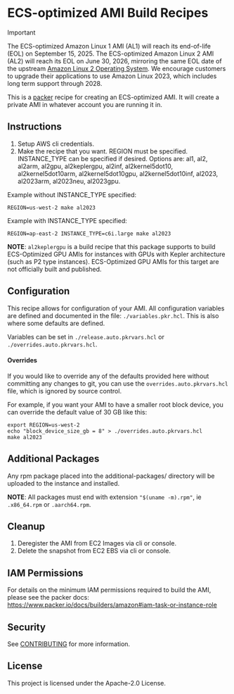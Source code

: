 # ECS-optimized AMI Build Recipes
> [!IMPORTANT]
> The ECS-optimized Amazon Linux 1 AMI (AL1) will reach its end-of-life (EOL) on September 15, 2025.
> The ECS-optimized Amazon Linux 2 AMI (AL2) will reach its EOL on June 30, 2026, mirroring the same EOL date of the upstream [Amazon Linux 2 Operating System](https://aws.amazon.com/amazon-linux-2/faqs).
> We encourage customers to upgrade their applications to use Amazon Linux 2023, which includes long term support through 2028.

This is a [packer](https://packer.io) recipe for creating an ECS-optimized AMI.
It will create a private AMI in whatever account you are running it in.

## Instructions

1. Setup AWS cli credentials.
2. Make the recipe that you want. REGION must be specified. INSTANCE_TYPE can be specified if desired. Options are: 
al1, al2, al2arm, al2gpu, al2keplergpu, al2inf, al2kernel5dot10, al2kernel5dot10arm, al2kernel5dot10gpu, 
al2kernel5dot10inf, al2023, al2023arm, al2023neu, al2023gpu.

Example without INSTANCE_TYPE specified:
```
REGION=us-west-2 make al2023
```

Example with INSTANCE_TYPE specified:
```
REGION=ap-east-2 INSTANCE_TYPE=c6i.large make al2023
```

**NOTE**: `al2keplergpu` is a build recipe that this package supports to build ECS-Optimized GPU AMIs for instances with GPUs
with Kepler architecture (such as P2 type instances). ECS-Optimized GPU AMIs for this target are not officially built and published.

## Configuration

This recipe allows for configuration of your AMI. All configuration variables are defined and documented
in the file: `./variables.pkr.hcl`. This is also where some defaults are defined.

Variables can be set in `./release.auto.pkrvars.hcl` or `./overrides.auto.pkrvars.hcl`.

#### Overrides

If you would like to override any of the defaults provided here without committing any changes to git, you
can use the `overrides.auto.pkrvars.hcl` file, which is ignored by source control.

For example, if you want your AMI to have a smaller root block device, you can override the default value
of 30 GB like this:

```
export REGION=us-west-2
echo "block_device_size_gb = 8" > ./overrides.auto.pkrvars.hcl
make al2023
```

## Additional Packages

Any rpm package placed into the additional-packages/ directory will be uploaded to the instance and installed.

**NOTE**: All packages must end with extension `"$(uname -m).rpm"`, ie `.x86_64.rpm` or `.aarch64.rpm`.

## Cleanup

1. Deregister the AMI from EC2 Images via cli or console.
2. Delete the snapshot from EC2 EBS via cli or console.

## IAM Permissions

For details on the minimum IAM permissions required to build the AMI, please see the
packer docs: https://www.packer.io/docs/builders/amazon#iam-task-or-instance-role

## Security

See [CONTRIBUTING](CONTRIBUTING.md#security-issue-notifications) for more information.

## License

This project is licensed under the Apache-2.0 License.
